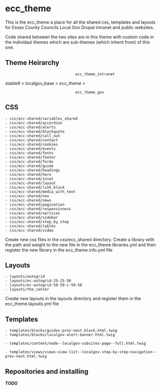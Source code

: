 # ecc_theme

This is the ecc_theme a place for all the shared css, templates and layouts for Essex County Councils Local Gov Drupal intranet and public websites.

Code shared between the two sites are in this theme with custom code in the individaul themes which are sub-themes (which inherit from) of this one.

## Theme Heirarchy

                                    ecc_theme_intranet
stable9 > localgov_base > *ecc_theme* >

                                    ecc_theme_gov

## CSS

    - css/ecc-shared/variables_shared
    - css/ecc-shared/accordion
    - css/ecc-shared/alerts
    - css/ecc-shared/blockquote
    - css/ecc-shared/call_out
    - css/ecc-shared/contact
    - css/ecc-shared/cookies
    - css/ecc-shared/events
    - css/ecc-shared/fonts
    - css/ecc-shared/footer
    - css/ecc-shared/forms
    - css/ecc-shared/guide
    - css/ecc-shared/headings
    - css/ecc-shared/hero
    - css/ecc-shared/inset
    - css/ecc-shared/layout
    - css/ecc-shared/link_block
    - css/ecc-shared/media_with_text
    - css/ecc-shared/nav
    - css/ecc-shared/news
    - css/ecc-shared/pagination
    - css/ecc-shared/responsivness
    - css/ecc-shared/services
    - css/ecc-shared/sidebar
    - css/ecc-shared/step_by_step
    - css/ecc-shared/tables
    - css/ecc-shared/video

Create new css files in the css/ecc_shared directory. Create a library with the path and weight to the new file in the ecc_theme.libraries.yml and then register the new library in the ecc_theme.info.yml file

## Layouts

    - layouts/autogrid
    - layouts/ec-autogrid-25-25-50
    - layouts/ec-autogrid-50-50-c-50-50
    - layouts/the_center

Create new layouts in the layouts directory and register them in the ecc_theme.layouts.yml file

## Templates

    - templates/blocks/guides-prev-next-block.html.twig
    - templates/blocks/localgov-alert-banner.html.twig

    - templates/content/node--localgov-subsites-page--full.html.twig

    - templates/views/views-view-list--localgov-step-by-step-navigation--prev-next.html.twig

## Repositories and installing

**TODO**
